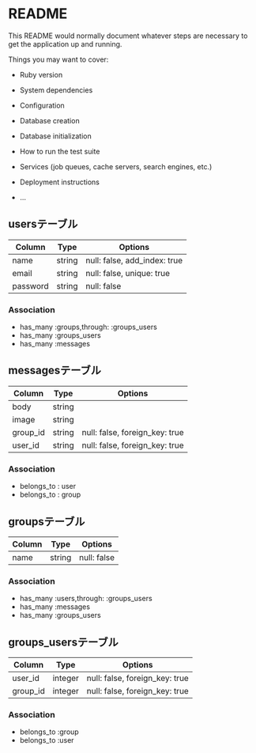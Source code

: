 # README

This README would normally document whatever steps are necessary to get the
application up and running.

Things you may want to cover:

* Ruby version

* System dependencies

* Configuration

* Database creation

* Database initialization

* How to run the test suite

* Services (job queues, cache servers, search engines, etc.)

* Deployment instructions

* ...


## usersテーブル
Column|Type|Options|
|------|----|-------|
|name|string|null: false, add_index: true|
|email|string|null: false, unique: true|
|password|string|null: false|

### Association
- has_many :groups,through: :groups_users
- has_many :groups_users
- has_many :messages


## messagesテーブル
Column|Type|Options|
|------|----|-------|
|body|string| |
|image|string| |
|group_id|string|null: false, foreign_key: true|
|user_id|string|null: false, foreign_key: true|

### Association
- belongs_to : user
- belongs_to : group


## groupsテーブル
Column|Type|Options|
|------|----|-------|
|name|string|null: false|

### Association
- has_many :users,through: :groups_users
- has_many :messages
- has_many :groups_users


## groups_usersテーブル

|Column|Type|Options|
|------|----|-------|
|user_id|integer|null: false, foreign_key: true|
|group_id|integer|null: false, foreign_key: true|

### Association
- belongs_to :group
- belongs_to :user
